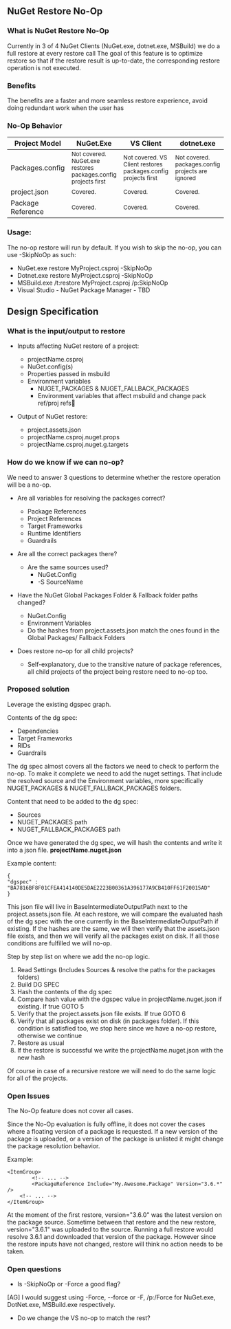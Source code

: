 ## NuGet Restore No-Op

### What is NuGet Restore No-Op
Currently in 3 of 4 NuGet Clients (NuGet.exe, dotnet.exe, MSBuild) we do a full restore at every restore call 
The goal of this feature is to optimize restore so that if the restore result is up-to-date, the corresponding restore operation is not executed. 

### Benefits
The benefits are a faster and more seamless restore experience, avoid doing redundant work when the user has 

### No-Op Behavior
| Project Model | NuGet.Exe | VS Client | dotnet.exe | MSBuild |
| --- | --- | --- | --- | --- |
| Packages.config | <sub>Not covered. NuGet.exe restores packages.config projects first</sub> | <sub>Not covered. VS Client restores packages.config projects first</sub> | <sub>Not covered. packages.config projects are ignored</sub> | <sub>Not covered. packages.config projects are ignored</sub>
| project.json | <sub>Covered.</sub> | <sub>Covered.</sub> | <sub>Covered.</sub> | <sub>Covered.</sub>
| Package Reference | <sub>Covered.</sub> | <sub>Covered.</sub> | <sub>Covered.</sub> | <sub>Covered.</sub>

### Usage:
The no-op restore will run by default. If you wish to skip the no-op, you can use -SkipNoOp as such:
* NuGet.exe restore MyProject.csproj -SkipNoOp
* Dotnet.exe restore MyProject.csproj -SkipNoOp
* MSBuild.exe /t:restore MyProject.csproj /p:SkipNoOp
* Visual Studio - NuGet Package Manager - TBD 

## Design Specification 

### What is the input/output to restore
* Inputs affecting NuGet restore of a project:
    * projectName.csproj
    * NuGet.config(s)
    * Properties passed in msbuild
    * Environment variables
        * NUGET_PACKAGES & NUGET_FALLBACK_PACKAGES
        * Environment variables that affect msbuild and change pack ref/proj refs

* Output of NuGet restore:
    * project.assets.json
    * projectName.csproj.nuget.props
    * projectName.csproj.nuget.g.targets

### How do we know if we can no-op?
We need to answer 3 questions to determine whether the restore operation will be a no-op. 

* Are all variables for resolving the packages correct?
    * Package References 
    * Project References
    * Target Frameworks
    * Runtime Identifiers
    *  Guardrails 
* Are all the correct packages there? 
    * Are the same sources used? 
        * NuGet.Config
        * -S SourceName

* Have the NuGet Global Packages Folder & Fallback folder paths changed?
    * NuGet.Config
    * Environment Variables
    * Do the hashes from project.assets.json match the ones found in the Global Packages/ Fallback Folders 
	
* Does restore no-op for all child projects?
    * Self-explanatory, due to the transitive nature of package references, all child projects of the project being restore need to no-op too. 

### Proposed solution

Leverage the existing dgspec graph. 

Contents of the dg spec:
* Dependencies
* Target Frameworks
* RIDs
* Guardrails
		
The dg spec almost covers all the factors we need to check to perform the no-op. 
To make it complete we need to add the nuget settings. 
That include the resolved source and the Environment variables, more specifically NUGET_PACKAGES & NUGET_FALLBACK_PACKAGES folders. 

Content that need to be added to the dg spec:
* Sources
* NUGET_PACKAGES path
* NUGET_FALLBACK_PACKAGES path

Once we have generated the dg spec, we will hash the contents and write it into a json file.
**projectName.nuget.json**

Example content:

	{
	"dgspec" : "BA7816BF8F01CFEA414140DE5DAE2223B00361A396177A9CB410FF61F20015AD"
	}

This json file will live in BaseIntermediateOutputPath next to the project.assets.json file.
At each restore, we will compare the evaluated hash of the dg spec with the one currently in the BaseIntermediateOutputPath if existing.
If the hashes are the same, we will then verify that the assets.json file exists, and then we will verify all the packages exist on disk. If all those conditions are fulfilled  we will no-op.

Step by step list on where we add the no-op logic. 

1. Read Settings (Includes Sources & resolve the paths for the packages folders)
2. Build DG SPEC
3. Hash the contents of the dg spec
4. Compare hash value with the dgspec value in projectName.nuget.json if existing.  If true GOTO 5
5. Verify that the project.assets.json file exists. If true GOTO 6
6. Verify that all packages exist on disk (in packages folder). If this condition is satisfied too, we stop here since we have a no-op restore, otherwise we continue
7. Restore as usual
8. If the restore is successful we write the projectName.nuget.json with the new hash
	
Of course in case of a recursive restore we will need to do the same logic for all of the projects.

### Open Issues
The No-Op feature does not cover all cases. 

Since the No-Op evaluation is fully offline, it does not cover the cases where a floating version of a package is requested. 
If a new version of the package is uploaded, or a version of the package is unlisted it might change the package resolution behavior.

Example:
```
<ItemGroup>
    	<!-- ... -->
    	<PackageReference Include="My.Awesome.Package" Version="3.6.*" />
	<!-- ... -->
</ItemGroup>
```
At the moment of the first restore, version="3.6.0" was the latest version on the package source.
Sometime between that restore and the new restore, version="3.6.1" was uploaded to the source. 
Running a full restore would resolve 3.6.1 and downloaded that version of the package. However since the restore inputs have not changed, restore will think no action needs to be taken.

### Open questions
* Is -SkipNoOp or -Force a good flag?

[AG] I would suggest using -Force, --force or -F, /p:/Force for NuGet.exe, DotNet.exe, MSBuild.exe respectively. 

* Do we change the VS no-op to match the rest?
